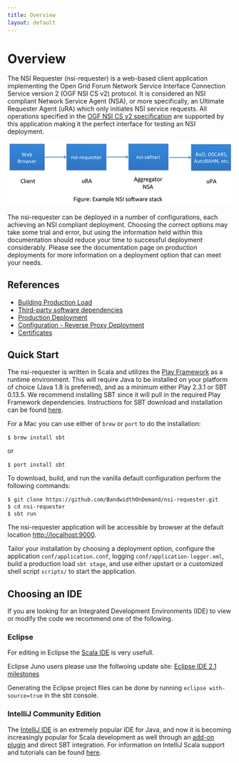 ```yaml
---
title: Overview
layout: default
---
```

# Overview

The NSI Requester (nsi-requester) is a web-based client application implementing the Open Grid Forum Network Service Interface Connection Service version 2 (OGF NSI CS v2) protocol.  It is considered an NSI compliant Network Service Agent (NSA), or more specifically, an Ultimate Requester Agent (uRA) which only initiates NSI service requests.  All operations specified in the [OGF NSI CS v2 specification](http://www.ogf.org/documents/GFD.212.pdf) are supported by this application making it the perfect interface for testing an NSI deployment.

![Example software stack](diagrams/example-stack.png)

The nsi-requester can be deployed in a number of configurations, each achieving an NSI compliant deployment.  Choosing the correct options may take some trial and error, but using the information held within this documentation should reduce your time to successful deployment considerably.  Please see the documentation page on production deployments for more information on a deployment option that can meet your needs. 

## References 

- [Building Production Load](building)
- [Third-party software dependencies](thirdparty)
- [Production Deployment](deployment)
- [Configuration - Reverse Proxy Deployment](configuration)
- [Certificates](certificates)

## Quick Start

The nsi-requester is written in Scala and utilizes the [Play Framework](http://www.playframework.com) as a runtime environment.  This will require Java to be installed on your platform of choice (Java 1.8 is preferred), and as a minimum either Play 2.3.1 or SBT 0.13.5.  We recommend installing SBT since it will pull in the required Play Framework dependencies.  Instructions for SBT download and installation can be found [here](http://www.scala-sbt.org/download.html).

For a Mac you can use either of `brew` or `port` to do the installation:

    $ brew install sbt

or

    $ port install sbt

To download, build, and run the vanilla default configuration perform the following commands:

    $ git clone https://github.com/BandwidthOnDemand/nsi-requester.git
    $ cd nsi-requester
    $ sbt run

The nsi-requester application will be accessible by browser at the default location [http://localhost:9000](http://localhost:9000).

Tailor your installation by choosing a deployment option, configure the application `conf/application.conf`, logging `conf/application-logger.xml`, build a production load `sbt stage`, and use either upstart or a customized shell script `scripts/` to start the application.

## Choosing an IDE

If you are looking for an Integrated Development Environments (IDE) to view or modify the code we recommend one of the following.

### Eclipse

For editing in Eclipse the [Scala IDE](http://scala-ide.org/) is very usefull.

Eclipse Juno users please use the follwoing update site: [Eclipse IDE 2.1 milestones](http://download.scala-ide.org/releases-juno-29/milestone/site)

Generating the Eclipse project files can be done by running `eclipse with-source=true` in the sbt console.

### IntelliJ Community Edition

The [IntelliJ IDE](http://www.jetbrains.com/idea/download/) is an extremely popular IDE for Java, and now it is becoming increasingly popular for Scala development as well through an [add-on plugin](http://plugins.jetbrains.com/plugin/?id=1347&_ga=1.31920766.1378817622.1369841145) and direct SBT integration.  For information on IntelliJ Scala support and tutorials can be found [here](http://www.jetbrains.com/idea/features/scala.html).

